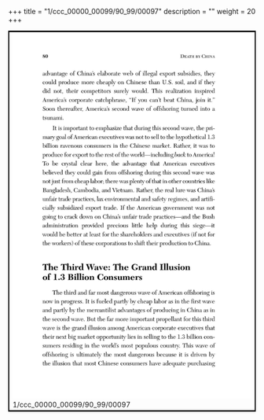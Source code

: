 +++
title = "1/ccc_00000_00099/90_99/00097"
description = ""
weight = 20
+++

<table style="border:2px solid black;max-width:800px;max-height:800px;" 
><tr><td>
<img class="center-fit-jpg"
src="/jpg_/out_jpg_dbc_097.jpg">
1/ccc_00000_00099/90_99/00097
</img></td></tr></table>
